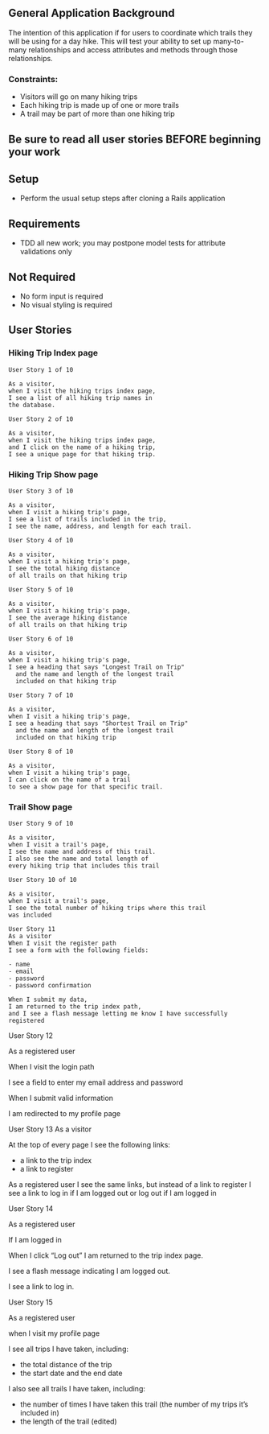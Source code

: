 ## General Application Background

The intention of this application if for users to coordinate which trails they will be using for a day hike. This will test your ability to set up many-to-many relationships and access attributes and methods through those relationships.

### Constraints:

- Visitors will go on many hiking trips
- Each hiking trip is made up of one or more trails
- A trail may be part of more than one hiking trip

## Be sure to read all user stories BEFORE beginning your work

## Setup

- Perform the usual setup steps after cloning a Rails application

## Requirements

- TDD all new work; you may postpone model tests for attribute validations only

## Not Required

- No form input is required
- No visual styling is required


## User Stories

### Hiking Trip Index page

```
User Story 1 of 10

As a visitor,
when I visit the hiking trips index page,
I see a list of all hiking trip names in
the database.
```

```
User Story 2 of 10

As a visitor,
when I visit the hiking trips index page,
and I click on the name of a hiking trip,
I see a unique page for that hiking trip.
```

### Hiking Trip Show page
```
User Story 3 of 10

As a visitor,
when I visit a hiking trip's page,
I see a list of trails included in the trip,
I see the name, address, and length for each trail.
```

```
User Story 4 of 10

As a visitor,
when I visit a hiking trip's page,
I see the total hiking distance
of all trails on that hiking trip
```

```
User Story 5 of 10

As a visitor,
when I visit a hiking trip's page,
I see the average hiking distance
of all trails on that hiking trip
```

```
User Story 6 of 10

As a visitor,
when I visit a hiking trip's page,
I see a heading that says "Longest Trail on Trip"
  and the name and length of the longest trail
  included on that hiking trip
```

```
User Story 7 of 10

As a visitor,
when I visit a hiking trip's page,
I see a heading that says "Shortest Trail on Trip"
  and the name and length of the longest trail
  included on that hiking trip
```

```
User Story 8 of 10

As a visitor,
when I visit a hiking trip's page,
I can click on the name of a trail
to see a show page for that specific trail.
```

### Trail Show page

```
User Story 9 of 10

As a visitor,
when I visit a trail's page,
I see the name and address of this trail.
I also see the name and total length of
every hiking trip that includes this trail
```

```
User Story 10 of 10

As a visitor,
when I visit a trail's page,
I see the total number of hiking trips where this trail
was included
```
```
User Story 11
As a visitor
When I visit the register path
I see a form with the following fields:

- name
- email
- password
- password confirmation

When I submit my data,
I am returned to the trip index path,
and I see a flash message letting me know I have successfully registered
```

User Story 12

As a registered user

When I visit the login path

I see a field to enter my email address and password

When I submit valid information

I am redirected to my profile page

User Story 13
As a visitor

At the top of every page I see the following links:

- a link to the trip index
- a link to register

As a registered user I see the same links, but instead of a link to register I see a link to log in if I am logged out or log out if I am logged in

User Story 14

As a registered user

If I am logged in

When I click “Log out” I am returned to the trip index page.

I see a flash message indicating I am logged out.

I see a link to log in.

User Story 15

As a registered user

when I visit my profile page

I see all trips I have taken, including:

- the total distance of the trip
- the start date and the end date

I also see all trails I have taken, including:

- the number of times I have taken this trail (the number of my trips it’s included in)
- the length of the trail (edited)

